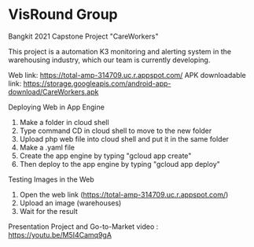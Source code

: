 # VisRound Group
Bangkit 2021 Capstone Project "CareWorkers"

This project is a automation K3 monitoring and alerting system in the warehousing industry, which our team is currently developing.

Web link: https://total-amp-314709.uc.r.appspot.com/
APK downloadable link: https://storage.googleapis.com/android-app-download/CareWorkers.apk

Deploying Web in App Engine
1. Make a folder in cloud shell
2. Type command CD in cloud shell to move to the new folder
2. Upload php web file into cloud shell and put it in the same folder
3. Make a .yaml file
4. Create the app engine by typing "gcloud app create"
5. Then deploy to the app engine by typing "gcloud app deploy"

Testing Images in the Web
1. Open the web link (https://total-amp-314709.uc.r.appspot.com/)
2. Upload an image (warehouses)
3. Wait for the result

Presentation Project and Go-to-Market video :
https://youtu.be/M5I4Camq9gA
